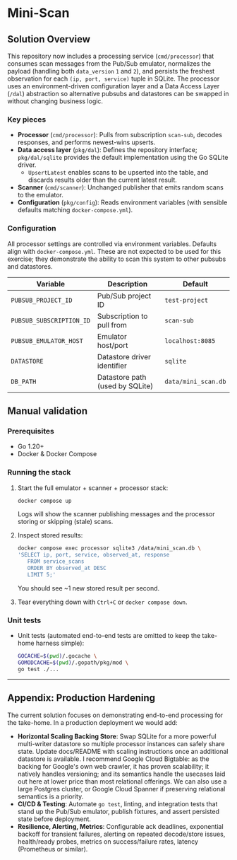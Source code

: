 # Mini-Scan
## Solution Overview

This repository now includes a processing service (`cmd/processor`) that consumes scan messages from the Pub/Sub emulator, normalizes the payload (handling both `data_version` `1` and `2`), and persists the freshest observation for each `(ip, port, service)` tuple in SQLite. The processor uses an environment-driven configuration layer and a Data Access Layer (`/dal`) abstraction so alternative pubsubs and datastores can be swapped in without changing business logic.

### Key pieces
- **Processor** (`cmd/processor`): Pulls from subscription `scan-sub`, decodes responses, and performs newest-wins upserts.
- **Data access layer** (`pkg/dal`): Defines the repository interface; `pkg/dal/sqlite` provides the default implementation using the Go SQLite driver.
   - `UpsertLatest` enables scans to be upserted into the table, and discards results older than the current latest result.
- **Scanner** (`cmd/scanner`): Unchanged publisher that emits random scans to the emulator.
- **Configuration** (`pkg/config`): Reads environment variables (with sensible defaults matching `docker-compose.yml`).

### Configuration
All processor settings are controlled via environment variables. Defaults align with `docker-compose.yml`. These are not expected to be used for this exercise; they demonstrate the ability to scan this system to other pubsubs and datastores.

| Variable | Description | Default |
| --- | --- | --- |
| `PUBSUB_PROJECT_ID` | Pub/Sub project ID | `test-project` |
| `PUBSUB_SUBSCRIPTION_ID` | Subscription to pull from | `scan-sub` |
| `PUBSUB_EMULATOR_HOST` | Emulator host/port | `localhost:8085` |
| `DATASTORE` | Datastore driver identifier | `sqlite` |
| `DB_PATH` | Datastore path (used by SQLite) | `data/mini_scan.db` |


## Manual validation

### Prerequisites
- Go 1.20+
- Docker & Docker Compose

### Running the stack

1. Start the full emulator + scanner + processor stack:
   ```sh
   docker compose up
   ```
   Logs will show the scanner publishing messages and the processor storing or skipping (stale) scans.

2. Inspect stored results:
   ```sh
   docker compose exec processor sqlite3 /data/mini_scan.db \
   'SELECT ip, port, service, observed_at, response
      FROM service_scans
      ORDER BY observed_at DESC
      LIMIT 5;'
   ```
   You should see ~1 new stored result per second.

3. Tear everything down with `Ctrl+C` or `docker compose down`.

### Unit tests

- Unit tests (automated end-to-end tests are omitted to keep the take-home harness simple):
  ```sh
  GOCACHE=$(pwd)/.gocache \
  GOMODCACHE=$(pwd)/.gopath/pkg/mod \
  go test ./...
  ```

---

## Appendix: Production Hardening

The current solution focuses on demonstrating end-to-end processing for the take-home. In a production deployment we would add:

- **Horizontal Scaling Backing Store**: Swap SQLite for a more powerful multi-writer datastore so multiple processor instances can safely share state. Update docs/README with scaling instructions once an additional datastore is available. I recommend Google Cloud Bigtable: as the backing for Google's own web crawler, it has proven scalability; it natively handles versioning; and its semantics handle the usecases laid out here at lower price than most relational offerings. We can also use a large Postgres cluster, or Google Cloud Spanner if preserving relational semantics is a priority.
- **CI/CD & Testing**: Automate `go test`, linting, and integration tests that stand up the Pub/Sub emulator, publish fixtures, and assert persisted state before deployment.
- **Resilience, Alerting, Metrics**: Configurable ack deadlines, exponential backoff for transient failures, alerting on repeated decode/store issues, health/ready probes, metrics on success/failure rates, latency (Prometheus or similar).
